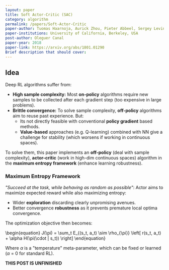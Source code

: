 ```yaml
---
layout: paper
title: Soft Actor-Critic (SAC)
category: algorithm
permalink: /papers/Soft-Actor-Critic
paper-author: Tuomas Haarnoja, Aurick Zhou, Pieter Abbeel, Sergey Levine
paper-institutions: University of California, Berkeley, USA
post-author: Oleguer Canal
paper-year: 2018
paper-link: https://arxiv.org/abs/1801.01290
Brief description that should cover:
---
```


<!-- ## Off-Policy Maximum Entropy Deep RL with a Stochastic Actor -->

## Idea

Deep RL algorithms suffer from:
 - __High sample complexity:__ Most __on-policy__ algorithms require new samples to be collected after each gradient step (too expensive in large problems). 
 - __Brittle convergence:__ To solve sample complexity, __off-policy__ algorithms aim to reuse past experience. But:
     - Its not directly feasible with conventional __policy gradient__ based methods.
     - __Value-based__ approaches (e.g. Q-learning) combined with NN give a challenge for stability (which worsens if working in continuous spaces).

To solve them, this paper implements an __off-policy__ (deal with sample complexity), __actor-critic__ (work in high-dim continuous spaces) algorithm in the __maximum entropy framework__ (enhance learning robustness).

### Maximum Entropy Framework
*"Succeed at the task, while behaving as random as possible"*:
Actor aims to maximize expected reward while also maximizing entropy:
- Wider __exploration__ discarding clearly unpromising avenues.
- Better convergence __robustness__ as it prevents premature local optima convergence.

The optimization objective then becomes:

\begin{equation}
J(\pi) = \sum_t E_{(s_t, a_t) \sim \rho_{\pi}} \left[ r(s_t, a_t) + \alpha H(\pi(\cdot | s_t)) \right]
\end{equation}

Where $\alpha$ is a "temperature" meta-parameter, which can be fixed or learned ($\alpha$ = 0 for standard RL).

**THIS POST IS UNFINISHED**
<!-- ## Contribution
 - __Stable Learning:__ Results show similar performance accross different seeds, in contrast to other off-policy methods.

## Weaknesses -->

